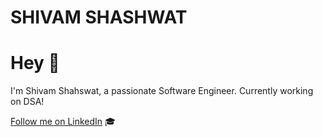 # SHIVAM SHASHWAT
# Hey 👋

I'm Shivam Shahswat, a passionate Software Engineer. Currently working on DSA!

[Follow me on LinkedIn](www.linkedin.com/in/shivam-shashwat-41b77732a) 🎓
